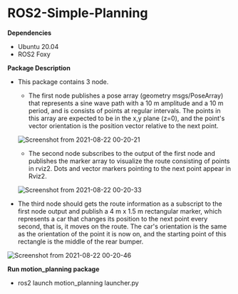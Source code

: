 # ROS2-Simple-Planning
**Dependencies**

* Ubuntu 20.04
* ROS2 Foxy

**Package Description**

* This package contains 3 node.
  
  * The first node publishes a pose array (geometry msgs/PoseArray) that represents a sine wave path with a 10 m amplitude and a 10 m period, and is consists of points at regular intervals. The points in this array are expected to be in the x,y plane (z=0), and the point's vector orientation is the position vector relative to the next point.

  ![Screenshot from 2021-08-22 00-20-21](https://user-images.githubusercontent.com/32412808/130335093-af61e768-d0c5-46b8-b675-2c1ded1c4d11.png)

  * The second node subscribes to the output of the first node and publishes the marker array to visualize the route consisting of points in rviz2. Dots and vector markers pointing to the next point appear in Rviz2.

  ![Screenshot from 2021-08-22 00-20-33](https://user-images.githubusercontent.com/32412808/130335112-b2bae015-bfa2-443f-aaee-6383ada1e223.png)


* The third node should gets the route information as a subscript to the first node output and publish a 4 m x 1.5 m rectangular marker, which represents a car that changes its position to the next point every second, that is, it moves on the route. The car's orientation is the same as the orientation of the point it is now on, and the starting point of this rectangle is the middle of the rear bumper.

![Screenshot from 2021-08-22 00-20-46](https://user-images.githubusercontent.com/32412808/130335148-851102bf-c0ac-4e28-88bf-e9cad92b33d2.png)



**Run motion_planning package**

* ros2 launch motion_planning launcher.py




